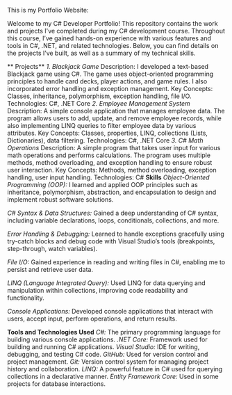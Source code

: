 This is my Portfolio Website:

Welcome to my C# Developer Portfolio! This repository contains the work and projects I've completed during my C# development course. Throughout this course, I’ve gained hands-on experience with various features and tools in C#, .NET, and related technologies. Below, you can find details on the projects I’ve built, as well as a summary of my technical skills.

** Projects**
*1. Blackjack Game*
Description: I developed a text-based Blackjack game using C#. The game uses object-oriented programming principles to handle card decks, player actions, and game rules. I also incorporated error handling and exception management.
Key Concepts: Classes, inheritance, polymorphism, exception handling, file I/O.
Technologies: C#, .NET Core
*2. Employee Management System*
Description: A simple console application that manages employee data. The program allows users to add, update, and remove employee records, while also implementing LINQ queries to filter employee data by various attributes.
Key Concepts: Classes, properties, LINQ, collections (Lists, Dictionaries), data filtering.
Technologies: C#, .NET Core
*3. C# Math Operations*
Description: A simple program that takes user input for various math operations and performs calculations. The program uses multiple methods, method overloading, and exception handling to ensure robust user interaction.
Key Concepts: Methods, method overloading, exception handling, user input handling.
Technologies: C#
**Skills**
*Object-Oriented Programming (OOP):* I learned and applied OOP principles such as inheritance, polymorphism, abstraction, and encapsulation to design and implement robust software solutions.

*C# Syntax & Data Structures:* Gained a deep understanding of C# syntax, including variable declarations, loops, conditionals, collections, and more.

*Error Handling & Debugging:* Learned to handle exceptions gracefully using try-catch blocks and debug code with Visual Studio’s tools (breakpoints, step-through, watch variables).

*File I/O:* Gained experience in reading and writing files in C#, enabling me to persist and retrieve user data.

*LINQ (Language Integrated Query):* Used LINQ for data querying and manipulation within collections, improving code readability and functionality.

*Console Applications:* Developed console applications that interact with users, accept input, perform operations, and return results.

**Tools and Technologies Used**
*C#:* The primary programming language for building various console applications.
*.NET Core:* Framework used for building and running C# applications.
*Visual Studio:* IDE for writing, debugging, and testing C# code.
*GitHub:* Used for version control and project management.
*Git:* Version control system for managing project history and collaboration.
*LINQ:* A powerful feature in C# used for querying collections in a declarative manner.
*Entity Framework Core:* Used in some projects for database interactions.






